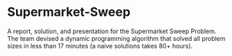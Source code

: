 # Supermarket-Sweep
A report, solution, and presentation for the Supermarket Sweep Problem. The team devised a dynamic programming algorithm that solved all problem sizes in less than 17 minutes (a naive solutions takes 80+ hours).
